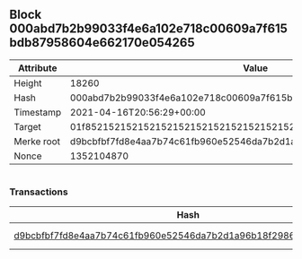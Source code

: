 ## Block 000abd7b2b99033f4e6a102e718c00609a7f615bdb87958604e662170e054265

Attribute | Value
--- | ---
Height | 18260
Hash | 000abd7b2b99033f4e6a102e718c00609a7f615bdb87958604e662170e054265
Timestamp | 2021-04-16T20:56:29+00:00
Target | 01f8521521521521521521521521521521521521521521521521521521521521
Merke root | d9bcbfbf7fd8e4aa7b74c61fb960e52546da7b2d1a96b18f29866ea1b1d5c843
Nonce | 1352104870

```

```

### Transactions

Hash | Amount
--- | ---
[d9bcbfbf7fd8e4aa7b74c61fb960e52546da7b2d1a96b18f29866ea1b1d5c843](d9bcbfbf7fd8e4aa7b74c61fb960e52546da7b2d1a96b18f29866ea1b1d5c843.md) | 10.00000000 SKEPTI 
